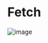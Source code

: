 # Fetch

![image](https://github.com/coolnikitav/coding-lessons/assets/30304422/50539128-1381-49b1-98f5-3b6e7643f715)
